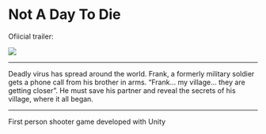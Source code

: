 # Not A Day To Die

Ofiicial trailer:

<a href="https://www.youtube.com/watch?v=LZugvN047Bc?feature=player_embedded"
target="_blank"><img src="http://img.youtube.com/vi/LZugvN047Bc/0.jpg" 
 /></a>

___
Deadly virus has spread around the world.
Frank, a formerly military soldier gets a phone call from his brother in arms.
“Frank... my village… they are getting closer”.
He must save his partner and reveal the secrets of his village, where it all began.

___
First person shooter game developed with Unity


